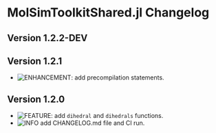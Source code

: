 MolSimToolkitShared.jl Changelog
===========================
  
[badge-breaking]: https://img.shields.io/badge/BREAKING-red.svg
[badge-deprecation]: https://img.shields.io/badge/Deprecation-orange.svg
[badge-feature]: https://img.shields.io/badge/Feature-green.svg
[badge-experimental]: https://img.shields.io/badge/Experimental-yellow.svg
[badge-enhancement]: https://img.shields.io/badge/Enhancement-blue.svg
[badge-bugfix]: https://img.shields.io/badge/Bugfix-purple.svg
[badge-fix]: https://img.shields.io/badge/Fix-purple.svg
[badge-info]: https://img.shields.io/badge/Info-gray.svg

Version 1.2.2-DEV
-------------

Version 1.2.1
-------------
- ![ENHANCEMENT][badge-enhancement]: add precompilation statements.

Version 1.2.0
-------------
- ![FEATURE][badge-feature]: add `dihedral` and `dihedrals` functions.
- ![INFO][badge-info] add CHANGELOG.md file and CI run.
